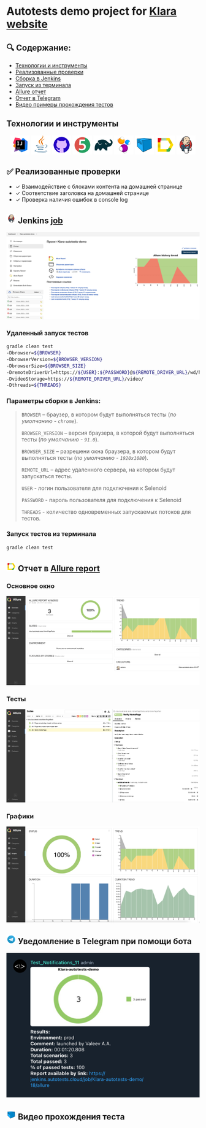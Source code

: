 # Autotests demo project for <a target="_blank" href="https://www.klara.com/">Klara website</a>

## :mag: Содержание:

- [Технологии и инструменты](#технологии-и-инструменты)
- [Реализованные проверки](#white_check_mark-реализованные-проверки)
- [Сборка в Jenkins](#-jenkins--job-)
- [Запуск из терминала](#запуск-тестов-из-терминала)
- [Allure отчет](#-отчет-в-allure-report)
- [Отчет в Telegram](#-уведомление-в-telegram-при-помощи-бота)
- [Видео примеры прохождения тестов](#-видео-прохождения-теста)

##  Технологии и инструменты

<p align="center">
<a href="https://www.jetbrains.com/idea/"><img src="artefacts/logo/Idea.svg" width="50" height="50"  alt="IDEA"/></a>
<a href="https://www.java.com/"><img src="artefacts/logo/Java.svg" width="50" height="50"  alt="Java"/></a>
<a href="https://github.com/"><img src="artefacts/logo/github.svg" width="50" height="50"  alt="Github"/></a>
<a href="https://junit.org/junit5/"><img src="artefacts/logo/Junit5.svg" width="50" height="50"  alt="JUnit 5"/></a>
<a href="https://gradle.org/"><img src="artefacts/logo/Gradle.svg" width="50" height="50"  alt="Gradle"/></a>
<a href="https://selenide.org/"><img src="artefacts/logo/Selenide.svg" width="50" height="50"  alt="Selenide"/></a>
<a href="https://aerokube.com/selenoid/"><img src="artefacts/logo/Selenoid.svg" width="50" height="50"  alt="Selenoid"/></a>
<a href="https://github.com/allure-framework/allure2"><img src="artefacts/logo/Allure.svg" width="50" height="50"  alt="Allure"/></a>
<a href="https://www.jenkins.io/"><img src="artefacts/logo/Jenkins.svg" width="50" height="50"  alt="Jenkins"/></a>
</p>

## :white_check_mark: Реализованные проверки

- ✓ Взаимодействие с блоками контента на домашней странице
- ✓ Соответствие заголовка на домашней странице
- ✓ Проверка наличия ошибок в console log

## <img src="artefacts/logo/Jenkins.svg" width="25" height="25"  alt="Jenkins"/></a> Jenkins <a target="_blank" href="https://jenkins.autotests.cloud/job/Klara-autotests-demo/"> job </a>
<p align="center">
<a href="https://jenkins.autotests.cloud/job/Klara-autotests-demo/">
<img src="artefacts/screens/JenkinsMainScreen.png" alt="Jenkins"/></a>
</p>

### Удаленный запуск тестов

```bash
gradle clean test 
-Dbrowser=${BROWSER}
-DbrowserVersion=${BROWSER_VERSION}
-DbrowserSize=${BROWSER_SIZE}
-DremoteDriverUrl=https://${USER}:${PASSWORD}@${REMOTE_DRIVER_URL}/wd/hub/
-DvideoStorage=https://${REMOTE_DRIVER_URL}/video/
-Dthreads=${THREADS}
```

### Параметры сборки в Jenkins:

> <code>BROWSER</code> – браузер, в котором будут выполняться тесты (_по умолчанию - <code>chrome</code>_).
>
> <code>BROWSER_VERSION</code> – версия браузера, в которой будут выполняться тесты (_по умолчанию - <code>91.0</code>_).
>
> <code>BROWSER_SIZE</code> – разрешени окна браузера, в котором будут выполняться тесты (_по умолчанию - <code>1920x1080</code>_).
>
> <code>REMOTE_URL</code> – адрес удаленного сервера, на котором будут запускаться тесты.
>
> <code>USER</code> - логин пользователя для подключения к Selenoid
>
> <code>PASSWORD</code> - пароль пользователя для подключения к Selenoid
>
> <code>THREADS</code> - количество одновременных запускаемых потоков для тестов.
>

### Запуск тестов из терминала

```bash
gradle clean test
```

## <img src="artefacts/logo/Allure.svg" width="25" height="25"  alt="Allure"/></a> Отчет в <a target="_blank" href="https://jenkins.autotests.cloud/job/Klara-autotests-demo/15/allure">Allure report</a>

### Основное окно

<p align="center">
<img title="Allure Overview Dashboard" src="artefacts/screens/AllureMainScreen.png">
</p>

### Тесты

<p align="center">
<img title="Allure Tests" src="artefacts/screens/AllureTestScreen.png">
</p>

### Графики

<p align="center">
<img title="Allure Graphics" src="artefacts/screens/AllureGrafScreen.png">
</p>


## <img title="Telegram" src="artefacts/logo/Telegram.svg" width="25" height="25" alt="Telegram"/></a> Уведомление в Telegram при помощи бота

<p align="center">
<img title="Allure Overview Dashboard" src="artefacts/screens/TelegramReport.png" >
</p>


## <img title="Selenoid" src="artefacts/logo/Selenoid.svg" width="25" height="25" alt="Selenoid"/></a> Видео прохождения теста


